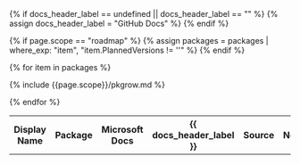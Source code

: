 <table>
<tr>
  <th class="table-display-text-th table-display-name-th">Display Name</th>
  <th>Package</th>
  <th>Microsoft Docs</th>
  {% if docs_header_label == undefined || docs_header_label == "" %}
    {% assign docs_header_label = "GitHub Docs" %}
  {% endif %}
  <th>{{ docs_header_label }}</th>
  <th>Source</th>
  <th class="table-display-text-th">Notes</th>
</tr>
<tbody id="myTable">

{% if page.scope == "roadmap" %}
    {% assign packages = packages | where_exp: "item", "item.PlannedVersions != ''" %}
{% endif %}

{% for item in packages %}

{% include {{page.scope}}/pkgrow.md %}

{% endfor %}
</tbody>
</table>
